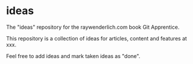 # ideas
The "ideas" repository for the raywenderlich.com book Git Apprentice.

This repository is a collection of ideas for articles, content and features at xxx.

Feel free to add ideas and mark taken ideas as "done".